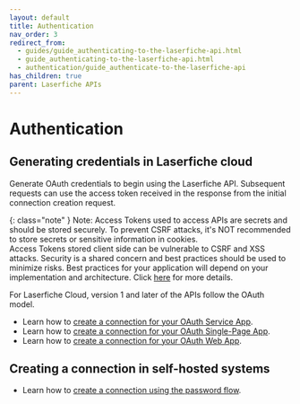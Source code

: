 ```yaml
---
layout: default
title: Authentication
nav_order: 3
redirect_from:
  - guides/guide_authenticating-to-the-laserfiche-api.html
  - guide_authenticating-to-the-laserfiche-api.html
  - authentication/guide_authenticate-to-the-laserfiche-api
has_children: true
parent: Laserfiche APIs
---
```


<!--© 2024 Laserfiche.
See LICENSE-DOCUMENTATION and LICENSE-CODE in the project root for license information.-->

# Authentication

## Generating credentials in Laserfiche cloud

Generate OAuth credentials to begin using the Laserfiche API. Subsequent requests can use the access token received in the response from the initial connection creation request.

{: class="note" }
  Note: Access Tokens used to access APIs are secrets and should be stored securely. To prevent CSRF attacks, it's NOT recommended to store secrets or sensitive information in cookies.\
  Access Tokens stored client side can be vulnerable to CSRF and XSS attacks. Security is a shared concern and best practices should be used to minimize risks. Best practices for your application will depend on your implementation and architecture. Click [here](https://owasp.org/www-community/attacks/csrf) for more details.

For Laserfiche Cloud, version 1 and later of the APIs follow the OAuth model.

- Learn how to [create a connection for your OAuth Service App](../guide_oauth-service/).
- Learn how to [create a connection for your OAuth Single-Page App](../guide_oauth-spa/).
- Learn how to [create a connection for your OAuth Web App](../guide_oauth-webapp/).

## Creating a connection in self-hosted systems

- Learn how to [create a connection using the password flow](../../server/#authenticating-with-the-self-hosted-laserfiche-api).
